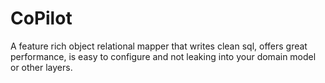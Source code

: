# CoPilot
A feature rich object relational mapper that writes clean sql, offers great performance, is easy to configure and not leaking into your domain model or other layers.
